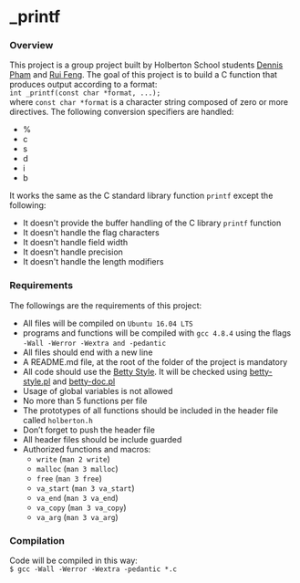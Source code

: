 # _printf
### Overview
This project is a group project built by Holberton School students [Dennis Pham](https://twitter.com/grepdennis) and [Rui Feng](https://twitter.com/Raymond30450868). The goal of this project is to build a C function that produces output according to a format:<br/>
`int _printf(const char *format, ...);`<br/>
where `const char *format` is a character string composed of zero or more directives. The following conversion specifiers are handled:
* %
* c
* s
* d
* i
* b

It works the same as the C standard library function `printf` except the following:
* It doesn't provide the buffer handling of the C library `printf` function
* It doesn't handle the flag characters
* It doesn't handle field width
* It doesn't handle precision
* It doesn't handle the length modifiers

### Requirements
The followings are the requirements of this project:
* All files will be compiled on `Ubuntu 16.04 LTS`
* programs and functions will be compiled with `gcc 4.8.4` using the flags `-Wall -Werror -Wextra and -pedantic`
* All files should end with a new line
* A README.md file, at the root of the folder of the project is mandatory
* All code should use the [Betty Style](https://github.com/holbertonschool/Betty/wiki). It will be checked using [betty-style.pl](https://github.com/holbertonschool/Betty/blob/master/betty-style.pl) and [betty-doc.pl](https://github.com/holbertonschool/Betty/blob/master/betty-doc.pl)
* Usage of global variables is not allowed
* No more than 5 functions per file
* The prototypes of all functions should be included in the header file called `holberton.h`
* Don’t forget to push the header file
* All header files should be include guarded
* Authorized functions and macros:
    * `write` (`man 2 write`)
    * `malloc` (`man 3 malloc`)
    * `free` (`man 3 free`)
    * `va_start` (`man 3 va_start`)
    * `va_end` (`man 3 va_end`)
    * `va_copy` (`man 3 va_copy`)
    * `va_arg` (`man 3 va_arg`)

### Compilation
Code will be compiled in this way:<br/>
`$ gcc -Wall -Werror -Wextra -pedantic *.c`
